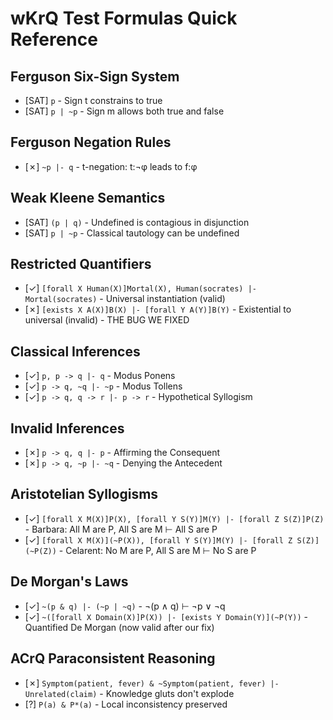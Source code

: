 # wKrQ Test Formulas Quick Reference


## Ferguson Six-Sign System

- [SAT] `p` - Sign t constrains to true
- [SAT] `p | ~p` - Sign m allows both true and false

## Ferguson Negation Rules

- [✗] `~p |- q` - t-negation: t:¬φ leads to f:φ

## Weak Kleene Semantics

- [SAT] `(p | q)` - Undefined is contagious in disjunction
- [SAT] `p | ~p` - Classical tautology can be undefined

## Restricted Quantifiers

- [✓] `[forall X Human(X)]Mortal(X), Human(socrates) |- Mortal(socrates)` - Universal instantiation (valid)
- [✗] `[exists X A(X)]B(X) |- [forall Y A(Y)]B(Y)` - Existential to universal (invalid) - THE BUG WE FIXED

## Classical Inferences

- [✓] `p, p -> q |- q` - Modus Ponens
- [✓] `p -> q, ~q |- ~p` - Modus Tollens
- [✓] `p -> q, q -> r |- p -> r` - Hypothetical Syllogism

## Invalid Inferences

- [✗] `p -> q, q |- p` - Affirming the Consequent
- [✗] `p -> q, ~p |- ~q` - Denying the Antecedent

## Aristotelian Syllogisms

- [✓] `[forall X M(X)]P(X), [forall Y S(Y)]M(Y) |- [forall Z S(Z)]P(Z)` - Barbara: All M are P, All S are M ⊢ All S are P
- [✓] `[forall X M(X)](~P(X)), [forall Y S(Y)]M(Y) |- [forall Z S(Z)](~P(Z))` - Celarent: No M are P, All S are M ⊢ No S are P

## De Morgan's Laws

- [✓] `~(p & q) |- (~p | ~q)` - ¬(p ∧ q) ⊢ ¬p ∨ ¬q
- [✓] `~([forall X Domain(X)]P(X)) |- [exists Y Domain(Y)](~P(Y))` - Quantified De Morgan (now valid after our fix)

## ACrQ Paraconsistent Reasoning

- [✗] `Symptom(patient, fever) & ~Symptom(patient, fever) |- Unrelated(claim)` - Knowledge gluts don't explode
- [?] `P(a) & P*(a)` - Local inconsistency preserved
